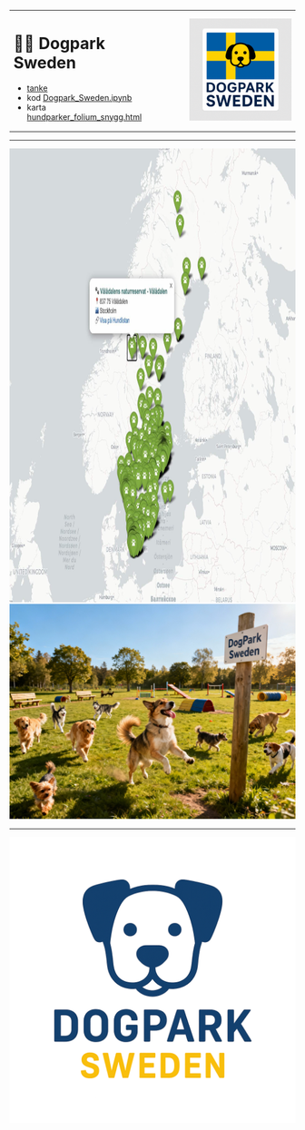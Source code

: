 <table border=0>
<tr>
<td>

# 🐕‍🦺 Dogpark Sweden

* [tanke](https://community.dataportal.se/topic/1060/gemensam-specifikation-f%C3%B6r-hundrastg%C3%A5rd-hj%C3%A4lp-oss-f%C3%B6rb%C3%A4ttra)  
* kod [Dogpark_Sweden.ipynb](https://github.com/salgo60/Dogpark_Sweden/blob/main/notebook/Dogpark_Sweden.ipynb)  
* karta [hundparker_folium_snygg.html](https://raw.githack.com/salgo60/Dogpark_Sweden/main/notebook/hundparker_folium_snygg.html)

</td>
<td align="right" width="220">

<img src="ChatGPTImage_dogparkSweden1.png" alt="Dogpark Sweden" width="180">

</td>
</tr>
</table>

---

<img src="DogparkSweden.jpg" alt="Dogpark Sweden" width="800" height="800">
<img src="DogParkSwedenPhoto.png" alt="Dogpark Sweden Photo">

----
<img src="DogparkSweden_2.jpg" alt="Dogpark Sweden Photo 2">



